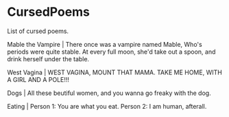 # CursedPoems
List of cursed poems.

Mable the Vampire | There once was a vampire named Mable,
Who's periods were quite stable.
At every full moon,
she'd take out a spoon,
and drink herself under the table.

West Vagina | WEST VAGINA, MOUNT THAT MAMA. TAKE ME HOME, WITH A GIRL AND A POLE!!!

Dogs | All these beutiful women, and you wanna go freaky with the dog.

Eating | Person 1: You are what you eat. Person 2: I am human, afterall.
